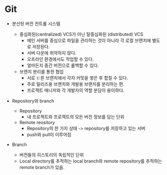 # Git

* 분산된 버전 컨트롤 시스템
  * 중심화된(centralized) VCS가 아닌 탈중심화된 (distributed) VCS
    * 메인 서버를 중심으로 파일을 관리하는 것이 아니라 각 로컬 브랜치에 별도로 저장된다.
    * 서버 다운에 취약하지 않다.
    * 오프라인 환경에서도 작업할 수 있다.
    * 얼마든지 중간 버전으로 롤백할 수 있다.
  * 브랜치 분리를 통한 협업
    * 서로 ㄷ른 브랜치에서 각자 커밋을 쌓은 후 합칠 수 있다.
    * 주로 릴리즈용 브랜치와 개발용 브랜치를 분리하는 편.
    * 프로젝트 매니저와 각 개발자의 역할 분담이 용이하다.

* Repository와 branch
  * Repository
    * 내 프로젝트와 프로젝트의 모든 버전 정보를 담는 단위
  * Remote reository
    * Repository의 한 가지 상태 -> repository를 저장하고 있는 서버
    * push와 pull이 이루어짐
* Branch
  * 버전들의 히스토리의 독립적인 단위
  * Local directory를 추적하는 local branch와 remote repository를 추적하는 remote branch가 있음.